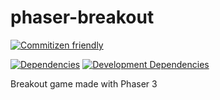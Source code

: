 # phaser-breakout

[![Commitizen friendly](https://img.shields.io/badge/commitizen-friendly-brightgreen.svg)](http://commitizen.github.io/cz-cli/)

[![Dependencies](https://david-dm.org/nunof07/phaser-breakout.svg)](https://david-dm.org/nunof07/phaser-breakout)
[![Development Dependencies](https://david-dm.org/nunof07/phaser-breakout/dev-status.svg)](https://david-dm.org/nunof07/phaser-breakout?type=dev)

Breakout game made with Phaser 3
